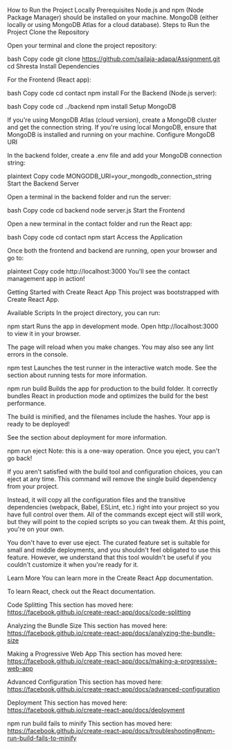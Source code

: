 

How to Run the Project Locally
Prerequisites
Node.js and npm (Node Package Manager) should be installed on your machine.
MongoDB (either locally or using MongoDB Atlas for a cloud database).
Steps to Run the Project
Clone the Repository

Open your terminal and clone the project repository:

bash
Copy code
git clone https://github.com/sailaja-adapa/Assignment.git
cd Shresta
Install Dependencies

For the Frontend (React app):

bash
Copy code
cd contact
npm install
For the Backend (Node.js server):

bash
Copy code
cd ../backend
npm install
Setup MongoDB

If you're using MongoDB Atlas (cloud version), create a MongoDB cluster and get the connection string.
If you're using local MongoDB, ensure that MongoDB is installed and running on your machine.
Configure MongoDB URI

In the backend folder, create a .env file and add your MongoDB connection string:

plaintext
Copy code
MONGODB_URI=your_mongodb_connection_string
Start the Backend Server

Open a terminal in the backend folder and run the server:

bash
Copy code
cd backend
node server.js
Start the Frontend

Open a new terminal in the contact folder and run the React app:

bash
Copy code
cd contact
npm start
Access the Application

Once both the frontend and backend are running, open your browser and go to:

plaintext
Copy code
http://localhost:3000
You'll see the contact management app in action!

Getting Started with Create React App
This project was bootstrapped with Create React App.

Available Scripts
In the project directory, you can run:

npm start
Runs the app in development mode.
Open http://localhost:3000 to view it in your browser.

The page will reload when you make changes.
You may also see any lint errors in the console.

npm test
Launches the test runner in the interactive watch mode.
See the section about running tests for more information.

npm run build
Builds the app for production to the build folder.
It correctly bundles React in production mode and optimizes the build for the best performance.

The build is minified, and the filenames include the hashes.
Your app is ready to be deployed!

See the section about deployment for more information.

npm run eject
Note: this is a one-way operation. Once you eject, you can't go back!

If you aren't satisfied with the build tool and configuration choices, you can eject at any time. This command will remove the single build dependency from your project.

Instead, it will copy all the configuration files and the transitive dependencies (webpack, Babel, ESLint, etc.) right into your project so you have full control over them. All of the commands except eject will still work, but they will point to the copied scripts so you can tweak them. At this point, you're on your own.

You don't have to ever use eject. The curated feature set is suitable for small and middle deployments, and you shouldn't feel obligated to use this feature. However, we understand that this tool wouldn't be useful if you couldn't customize it when you're ready for it.

Learn More
You can learn more in the Create React App documentation.

To learn React, check out the React documentation.

Code Splitting
This section has moved here: https://facebook.github.io/create-react-app/docs/code-splitting

Analyzing the Bundle Size
This section has moved here: https://facebook.github.io/create-react-app/docs/analyzing-the-bundle-size

Making a Progressive Web App
This section has moved here: https://facebook.github.io/create-react-app/docs/making-a-progressive-web-app

Advanced Configuration
This section has moved here: https://facebook.github.io/create-react-app/docs/advanced-configuration

Deployment
This section has moved here: https://facebook.github.io/create-react-app/docs/deployment

npm run build fails to minify
This section has moved here: https://facebook.github.io/create-react-app/docs/troubleshooting#npm-run-build-fails-to-minify

